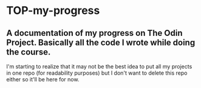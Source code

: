 # TOP-my-progress
A documentation of my progress on The Odin Project. Basically all the code I wrote while doing the course.
-----------------------------------
I'm starting to realize that it may not be the best idea to put all my projects in one repo (for readability purposes) but I don't want to delete this repo either so it'll be here for now.
